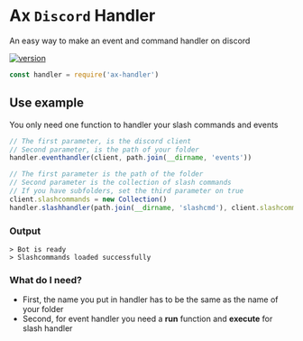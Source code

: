 # Ax `Discord` Handler
An easy way to make an event and command handler on discord

<a href="https://www.npmjs.com/package/ax-handler"><img src="https://img.shields.io/npm/v/ax-handler?style=flat-square" alt="version">

```js
const handler = require('ax-handler')
```

## Use example
You only need one function to handler your slash commands and events

```js
// The first parameter, is the discord client
// Second parameter, is the path of your folder
handler.eventhandler(client, path.join(__dirname, 'events'))
```

```js
// The first parameter is the path of the folder
// Second parameter is the collection of slash commands
// If you have subfolders, set the third parameter on true
client.slashcommands = new Collection()
handler.slashhandler(path.join(__dirname, 'slashcmd'), client.slashcommands, true)
```

### Output
```mkd
> Bot is ready
> Slashcommands loaded successfully
```

### What do I need?
- First, the name you put in handler has to be the same as the name of your folder
- Second, for event handler you need a **run** function and **execute** for slash handler
